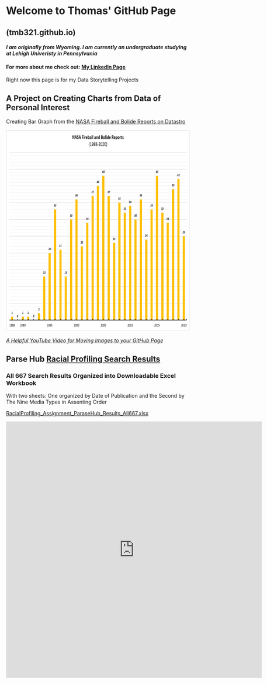 # Welcome to Thomas' GitHub Page 
## (tmb321.github.io)
#### _I am originally from Wyoming. I am currently an undergraduate studying at Lehigh Univeristy in Pennsylvania_
#### For more about me check out: [My LinkedIn Page](https://www.linkedin.com/in/tmbjr/)

Right now this page is for my Data Storytelling Projects

## A Project on Creating Charts from Data of Personal Interest

Creating Bar Graph from the [NASA Fireball and Bolide Reports on Datastro](https://www.datastro.eu/explore/dataset/nasa-fireball-and-bolide-reports/table/?sort=date)

<img src="CreatingChartsBolidFireballCountImage.png" width="800" height="550">

_[A Helpful YouTube Video for Moving Images to your GitHub Page](https://www.youtube.com/watch?v=hHbWF1Bvgf4)_

## Parse Hub [Racial Profiling Search Results](https://www.aclu.org/search/%20?f[0]=field_issues:245)

### All 667 Search Results Organized into Downloadable Excel Workbook

With two sheets: One organized by Date of Publication and the Second by The Nine Media Types in Assenting Order

[RacialProfiling_Assignment_ParaseHub_Results_All667.xlsx](https://github.com/tmb321/tmb321.github.io/files/5036976/RacialProfiling_Assignment_ParaseHub_Results_All667.xlsx)

<iframe width="700" height="700" frameborder="0" scrolling="no" src="https://onedrive.live.com/embed?resid=C126330A4DE07B19%21119&authkey=%21AAogi7nXDyclDUw&em=2&wdHideHeaders=True&wdDownloadButton=True&wdInConfigurator=True"></iframe>
